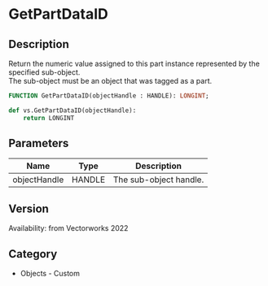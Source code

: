 # GetPartDataID

## Description
Return the numeric value assigned to this part instance represented by the specified sub-object.<BR>
The sub-object must be an object that was tagged as a part.

```pascal
FUNCTION GetPartDataID(objectHandle : HANDLE): LONGINT;
```

```python
def vs.GetPartDataID(objectHandle):
    return LONGINT
```

## Parameters
|Name|Type|Description|
|---|---|---|
|objectHandle|HANDLE|The sub-object handle.|

## Version
Availability: from Vectorworks 2022

## Category
* Objects - Custom

